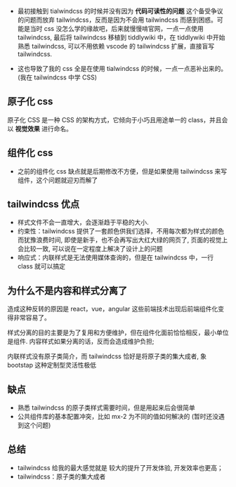 * 最初接触到 tialwindcss 的时候并没有因为 __代码可读性的问题__ 这个备受争议的问题而放弃 tailwindcss，反而是因为不会用 tailwindcss 而感到困惑。可能是当时 css 没怎么学的缘故吧，后来就慢慢啃官网，一点一点使用 tailwindcss, 最后将 tailwindcss 移植到 tiddlywiki 中，在 tiddlywiki 中开始熟悉 tailwindcss, 可以不用依赖 vscode 的 tailwindcss 扩展，直接盲写 tailwindcss.

* 这也导致了我的 css 全是在使用 tialwindcss 的时候，一点一点恶补出来的。(我在 tailwindcss 中学 CSS)

## 原子化 css

原子化 CSS 是一种 CSS 的架构方式，它倾向于小巧且用途单一的 class，并且会以 __视觉效果__ 进行命名。

## 组件化 css

* 之前的组件化 css 缺点就是后期修改不方便，但是如果使用 tailwindcss 来写组件，这个问题就迎刃而解了

## tailwindcss 优点

* 样式文件不会一直增大，会逐渐趋于平稳的大小.
* 约束性：tailwindcss 提供了一套颜色供我们选择，不用每次都为样式的颜色而犹豫浪费时间, 即使是新手，也不会再写出大红大绿的网页了, 页面的视觉上会比较一致, 可以说在一定程度上解决了设计上的问题
* 响应式：内联样式是无法使用媒体查询的，但是在 tailwindcss 中，一行 class 就可以搞定

## 为什么不是内容和样式分离了

造成这种反转的原因是 react，vue，angular 这些前端技术出现后前端组件化变得非常容易了。

样式分离的目的主要是为了复用和方便维护，但在组件化面前恰恰相反，最小单位是组件. 内容样式如果分离的话，反而会造成维护负担;

内联样式没有原子类简介，而 tailwindcss 恰好是将原子类的集大成者, 象 bootstap 这种定制型灵活性极低

## 缺点

* 熟悉 tailwindcss 的原子类样式需要时间，但是用起来后会很简单
* 公共组件库的基本配置冲突，比如 mx-2 为不同的值如何解决的 (暂时还没遇到这个问题)

## 总结

* tailwindcss 给我的最大感觉就是 较大的提升了开发体验, 开发效率也更高；
* tailwindcss：原子类的集大成者